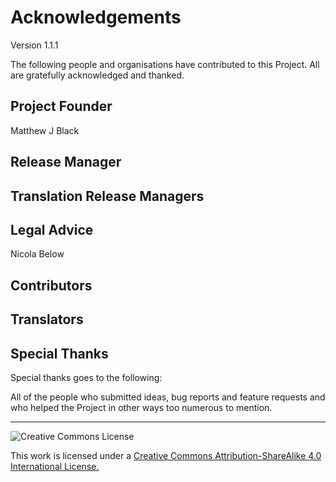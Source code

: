 # Acknowledgements

Version 1.1.1

The following people and organisations have contributed to this Project. All are gratefully acknowledged and thanked.

## Project Founder

Matthew J Black

## Release Manager

## Translation Release Managers

## Legal Advice

Nicola Below

## Contributors

## Translators

## Special Thanks

Special thanks goes to the following:

All of the people who submitted ideas, bug reports and feature requests and who helped the Project in other ways too numerous to mention.

---

![Creative Commons License](https://i.creativecommons.org/l/by-sa/4.0/88x31.png "Creative Commons License")

This work is licensed under a [Creative Commons Attribution-ShareAlike 4.0 International License.](https://creativecommons.org/licenses/by-sa/4.0/)

